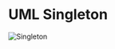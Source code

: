 # UML Singleton

![Singleton](https://github.com/user-attachments/assets/79ef1a79-79e2-4fe7-9a41-87ceff5642af)
